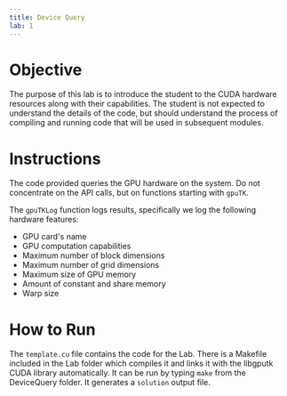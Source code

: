 ```yaml
---
title: Device Query
lab: 1
---
```


# Objective

The purpose of this lab is to introduce the student to the CUDA hardware resources along with their capabilities. The student is not expected to understand the details of the code, but should understand the process of compiling and running code that will be used in subsequent modules.

# Instructions

The code provided queries the GPU hardware on the system. Do not concentrate on the API calls, but on functions starting with `gpuTK`.

The `gpuTKLog` function logs results, specifically we log the following hardware features:

- GPU card's name
- GPU computation capabilities
- Maximum number of block dimensions
- Maximum number of grid dimensions
- Maximum size of GPU memory
- Amount of constant and share memory
- Warp size

# How to Run

The `template.cu` file contains the code for the Lab. There is a Makefile included in the Lab folder which compiles it and links it with the libgputk CUDA library automatically. It can be run by typing `make` from the DeviceQuery folder. It generates a `solution` output file.
